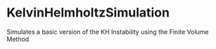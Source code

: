 # KelvinHelmholtzSimulation
Simulates a basic version of the KH Instability using the Finite Volume Method
